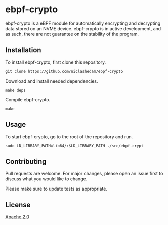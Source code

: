 # ebpf-crypto

ebpf-crypto is a eBPF module for automatically encrypting and decrypting data stored on an NVME device.
ebpf-crypto is in active development, and as such, there are not guarantee on the stability of the program.

## Installation

To install ebpf-crypto, first clone this repository.

```
git clone https://github.com/niclashedam/ebpf-crypto
```

Download and install needed dependencies.

```
make deps
```

Compile ebpf-crypto.

```
make
```

## Usage

To start ebpf-crypto, go to the root of the repository and run.

```
sudo LD_LIBRARY_PATH=lib64/:$LD_LIBRARY_PATH ./src/ebpf-crypt
```

## Contributing
Pull requests are welcome. For major changes, please open an issue first to discuss what you would like to change.

Please make sure to update tests as appropriate.

## License
[Apache 2.0](https://choosealicense.com/licenses/apache-2.0/)
